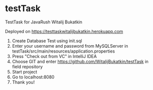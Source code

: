 # testTask
TestTask for JavaRush
Witalij Bukatkin

Deployed on https://testtaskwitalijbukatkin.herokuapp.com

1. Create Database Test using init.sql
2. Enter your username and password from MySQLServer in testTask/src/main/resources/application.properties
3. Press "Check out from VC" in IntelliJ IDEA
4. Choose GIT and enter https://github.com/WitalijBukatkin/testTask in field repository
5. Start project
6. Go to localhost:8080
7. Thank you!
